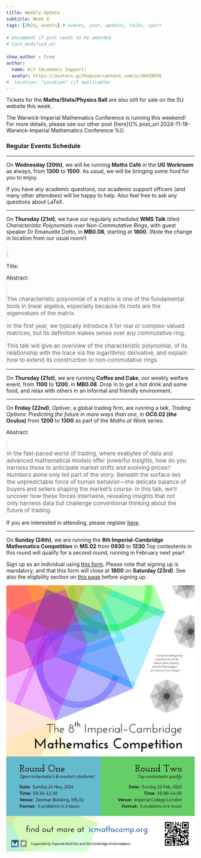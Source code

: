 ```yaml
---
title: Weekly Update
subtitle: Week 8
tags: [2024, events] # events, year, updates, talks, sport

# Uncomment if post needs to be amended
# last_modified_at:

show_author : true
author:
  name: Kit (Academic Support)
  avatar: https://avatars.githubusercontent.com/u/30439030
#  location: "Location" (if applicable)
---
```



Tickets for the **Maths/Stats/Physics Ball** are also still for sale on the SU website this week.

The Warwick-Imperial Mathematics Conference is running this weekend! For more details, please see our other post [here]({% post_url 2024-11-18-Warwick-Imperial Mathematics Conference %}).

### Regular Events Schedule

---

On **Wednesday (20th)**, we will be running **Maths Café** in the **UG Workroom** as always, from **1300** to **1500**. As usual, we will be bringing some food for you to enjoy.

If you have any academic questions, our academic support officers (and many other attendees) will be happy to help. Also feel free to ask any questions about LaTeX.

---

On **Thursday (21st)**, we have our regularly scheduled **WMS Talk** titled *Characteristic Polynomials over Non-Commutative Rings*, with guest speaker Dr Emanuelle Dotto, in **MB0.08**, starting at **1800**. (Note the change in location from our usual room!)

>>>

<style>
blockquote {
    padding: 10px 20px 0 0;
    margin: 0 0 0 0;
    font-size: 15px;
}
</style>

Title:

Abstract:
> The characteristic polynomial of a matrix is one of the fundamental tools in linear algebra, especially because its roots are the eigenvalues of the matrix.
>
> In the first year, we typically introduce it for real or complex-valued matrices, but its definition makes sense over any commutative ring.
>
> This talk will give an overview of the characteristic polynomial, of its relationship with the trace via the logarithmic derivative, and explain how to extend its construction to non-commutative rings.

---

On **Thursday (21st)**, we are running **Coffee and Cake**, our weekly welfare event, from **1100** to **1200**, in **MB0.08**. Drop in to get a hot drink and some food, and relax with others in an informal and friendly environment.

---

On **Friday (22nd)**, *Optiver*, a global trading firm, are running a talk, *Trading Options: Predicting the future in more ways than one*, in **OC0.02 (the Oculus)** from **1200** to **1300** as part of the *Maths at Work* series.

Abstract:
> In the fast-paced world of trading, where exabytes of data and advanced mathematical models offer powerful insights, how do you harness these to anticipate market shifts and evolving prices? Numbers alone only tell part of the story. Beneath the surface lies the unpredictable force of human behavior—the delicate balance of buyers and sellers shaping the market’s course. In this talk, we’ll uncover how these forces intertwine, revealing insights that not only harness data but challenge conventional thinking about the future of trading.

If you are interested in attending, please register [here](
https://myadvantage.warwick.ac.uk/students/events/detail/3601593).

---

On **Sunday (24th)**, we are running the **8th Imperial-Cambridge Mathematics Competition** in **MS.02** from **0930** to **1230**.Top contestents in this round will qualify for a second round, running in February next year!

Sign up as an individual using [this form](https://docs.google.com/forms/d/e/1FAIpQLSdXGN71-efy0FG0XvtXz3zs171It4zZeLsMmm9UKnjmePjAIg/viewform). Please note that signing up is mandatory, and that this form will close at **1800** on **Saturday (23rd)**. See also the eligibility section on [this page](https://icmathscomp.org/register/) before signing up.

![ICM Poster](<../assets/posts/2024-2025/8th Imperial-Cambridge Mathematics Competition.jpg>)
